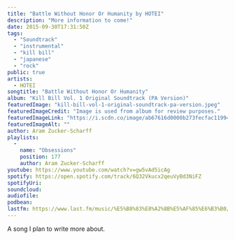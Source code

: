 ```yaml
---
title: "Battle Without Honor Or Humanity by HOTEI"
description: "More information to come!"
date: 2015-09-30T17:31:50Z
tags:
  - "Soundtrack"
  - "instrumental"
  - "kill bill"
  - "japanese"
  - "rock"
public: true
artists:
  - HOTEI
songtitle: "Battle Without Honor Or Humanity"
album: "Kill Bill Vol. 1 Original Soundtrack (PA Version)"
featuredImage: "kill-bill-vol-1-original-soundtrack-pa-version.jpeg"
featuredImageCredit: "Image is used from album for review purposes."
featuredImageLink: "https://i.scdn.co/image/ab67616d0000b273fecfac11994325a39cd03dec"
featuredImageAlt: ""
author: Aram Zucker-Scharff
playlists:
  -
    name: "Obsessions"
    position: 177
    author: Aram Zucker-Scharff
youtube: https://www.youtube.com/watch?v=gw5vAd5icAg
spotify: https://open.spotify.com/track/6Q32Vkucx2qeuVyBd3NiFZ
spotifyUri: 
soundcloud:
audiofile:
podbean:
lastfm: https://www.last.fm/music/%E5%B8%83%E8%A2%8B%E5%AF%85%E6%B3%B0/_/Battle+Without+Honor+or+Humanity
---
```


A song I plan to write more about.
		